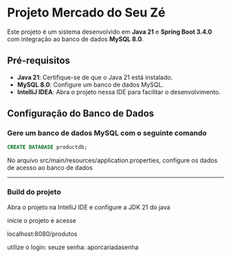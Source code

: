 # Projeto Mercado do Seu Zé

Este projeto é um sistema desenvolvido em **Java 21** e **Spring Boot 3.4.0** com integração ao banco de dados **MySQL 8.0**.

## Pré-requisitos

- **Java 21**: Certifique-se de que o Java 21 está instalado.
- **MySQL 8.0**: Configure um banco de dados MySQL.
- **IntelliJ IDEA**: Abra o projeto nessa IDE para facilitar o desenvolvimento.

## Configuração do Banco de Dados

### Gere um banco de dados MySQL com o seguinte comando

   ```sql
   CREATE DATABASE productdb;
   ```

No arquivo src/main/resources/application.properties, configure os dados de acesso ao banco de dados

---

### Build do projeto

Abra o projeto na IntelliJ IDE e configure a JDK 21 do java

inicie o projeto e acesse 

localhost:8080/produtos

utilize o login: seuze
senha: aporcariadasenha

